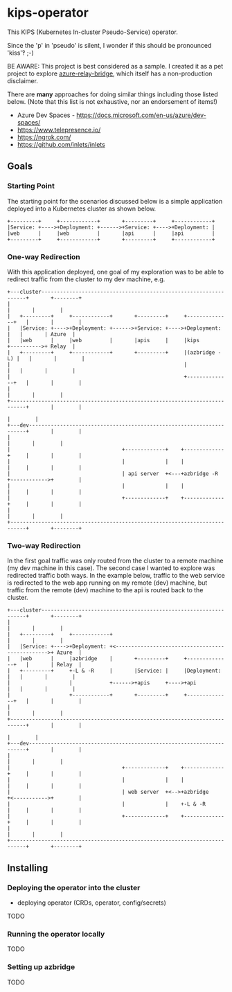 # kips-operator

This KIPS (Kubernetes In-cluster Pseudo-Service) operator.

Since the 'p' in 'pseudo' is silent, I wonder if this should be pronounced 'kiss'‽ ;-)

BE AWARE: This project is best considered as a sample. I created it as a pet project to explore [azure-relay-bridge](https://github.com/clemensv/azure-relay-bridge), which itself has a non-production disclaimer.

There are **many** approaches for doing similar things including those listed below. (Note that this list is not exhaustive, nor an endorsement of items!)

* Azure Dev Spaces - https://docs.microsoft.com/en-us/azure/dev-spaces/
* https://www.telepresence.io/
* https://ngrok.com/
* https://github.com/inlets/inlets

## Goals

### Starting Point

The starting point for the scenarios discussed below is a simple application deployed into a Kubernetes cluster as shown below.

```asciiart
+---------+     +------------+       +---------+     +------------+
|Service: +---->+Deployment: +------>+Service: +---->+Deployment: |
|web      |     |web         |       |api      |     |api         |
+---------+     +------------+       +---------+     +------------+
```

### One-way Redirection

With this application deployed, one goal of my exploration was to be able to redirect traffic from the cluster to my dev machine, e.g.

```asciiart
+---cluster-----------------------------------------------------------------+       +--------+
|                                                                           |       |        |
|   +---------+     +------------+       +---------+     +--------------+   |       |        |
|   |Service: +---->+Deployment: +------>+Service: +---->+Deployment:   |   |       | Azure  |
|   |web      |     |web         |       |apis     |     |kips          +---------->+ Relay  |
|   +---------+     +------------+       +---------+     |(azbridge -L) |   |       |        |
|                                                        |              |   |       |        |
|                                                        +--------------+   |       |        |
|                                                                           |       |        |
+---------------------------------------------------------------------------+       |        |
                                                                                    |        |
+---dev---------------------------------------------------------------------+       |        |
|                                                                           |       |        |
|                                    +-------------+    +-------------+     |       |        |
|                                    |             |    |             |     |       |        |
|                                    | api server  +<---+azbridge -R  +------------>+        |
|                                    |             |    |             |     |       |        |
|                                    +-------------+    +-------------+     |       |        |
|                                                                           |       |        |
+---------------------------------------------------------------------------+       +--------+
```

### Two-way Redirection

In the first goal traffic was only routed from the cluster to a remote machine (my dev machine in this case). The second case I wanted to explore was redirected traffic both ways. In the example below, traffic to the web service is redirected to the web app running on my remote (dev) machine, but traffic from the remote (dev) machine to the api is routed back to the cluster.

```asciiart
+---cluster-----------------------------------------------------------------+       +--------+
|                                                                           |       |        |
|   +---------+     +------------+                                          |       |        |
|   |Service: +---->+Deployment: +<------------------------------------------------>+ Azure  |
|   |web      |     |azbridge    |       +---------+     +--------------+   |       | Relay  |
|   +---------+     +-L & -R     |       |Service: |     |Deployment:   |   |       |        |
|                   |            +------>+apis     +---->+api           |   |       |        |
|                   +------------+       +---------+     +--------------+   |       |        |
|                                                                           |       |        |
+---------------------------------------------------------------------------+       |        |
                                                                                    |        |
+---dev---------------------------------------------------------------------+       |        |
|                                                                           |       |        |
|                                    +-------------+    +-------------+     |       |        |
|                                    |             |    |             |     |       |        |
|                                    | web server  +<-->+azbridge     +<----------->+        |
|                                    |             |    +-L & -R      |     |       |        |
|                                    +-------------+    +-------------+     |       |        |
|                                                                           |       |        |
+---------------------------------------------------------------------------+       +--------+
```

## Installing

### Deploying the operator into the cluster

* deploying operator (CRDs, operator, config/secrets)

TODO

### Running the operator locally

TODO

### Setting up azbridge

TODO

